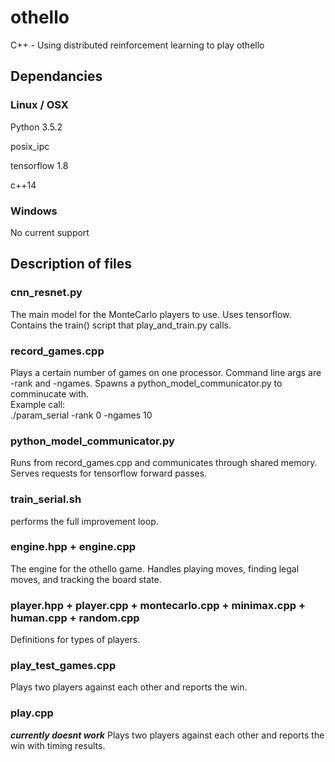 # othello
C++ - Using distributed reinforcement learning to play othello

## Dependancies

### Linux / OSX
Python 3.5.2

posix_ipc

tensorflow 1.8

c++14

### Windows
No current support

## Description of files

### cnn_resnet.py
The main model for the MonteCarlo players to use. Uses tensorflow. Contains the train() script that play_and_train.py calls.

### record_games.cpp
Plays a certain number of games on one processor. Command line args are -rank and -ngames. Spawns a python_model_communicator.py to comminucate with.  
Example call:  
./param_serial -rank 0 -ngames 10

### python_model_communicator.py
Runs from record_games.cpp and communicates through shared memory. Serves requests for tensorflow forward passes.

### train_serial.sh
performs the full improvement loop.

### engine.hpp + engine.cpp
The engine for the othello game. Handles playing moves, finding legal moves, and tracking the board state.

### player.hpp + player.cpp + montecarlo.cpp + minimax.cpp + human.cpp + random.cpp
Definitions for types of players.

### play_test_games.cpp
Plays two players against each other and reports the win.

### play.cpp
***currently doesnt work***
Plays two players against each other and reports the win with timing results.
